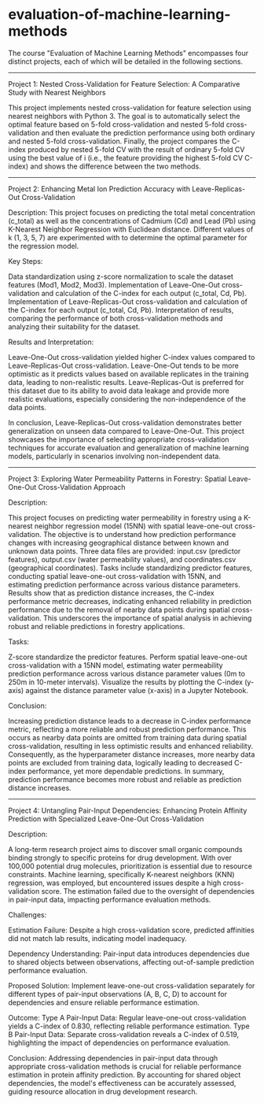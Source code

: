 # evaluation-of-machine-learning-methods

The course "Evaluation of Machine Learning Methods" encompasses four distinct projects, each of which will be detailed in the following sections.
******************************************************************************************************
Project 1: Nested Cross-Validation for Feature Selection: A Comparative Study with Nearest Neighbors

This project implements nested cross-validation for feature selection using nearest neighbors with Python 3. The goal is to automatically select the optimal feature based on 5-fold cross-validation and nested 5-fold cross-validation and then evaluate the prediction performance using both ordinary and nested 5-fold cross-validation. Finally, the project compares the C-index produced by nested 5-fold CV with the result of ordinary 5-fold CV using the best value of i (i.e., the feature providing the highest 5-fold CV C-index) and shows the difference between the two methods.
******************************************************************************************************
Project 2: Enhancing Metal Ion Prediction Accuracy with Leave-Replicas-Out Cross-Validation

Description:
This project focuses on predicting the total metal concentration (c_total) as well as the concentrations of Cadmium (Cd) and Lead (Pb) using K-Nearest Neighbor Regression with Euclidean distance. Different values of k (1, 3, 5, 7) are experimented with to determine the optimal parameter for the regression model.

Key Steps:

Data standardization using z-score normalization to scale the dataset features (Mod1, Mod2, Mod3).
Implementation of Leave-One-Out cross-validation and calculation of the C-index for each output (c_total, Cd, Pb).
Implementation of Leave-Replicas-Out cross-validation and calculation of the C-index for each output (c_total, Cd, Pb).
Interpretation of results, comparing the performance of both cross-validation methods and analyzing their suitability for the dataset.

Results and Interpretation:

Leave-One-Out cross-validation yielded higher C-index values compared to Leave-Replicas-Out cross-validation.
Leave-One-Out tends to be more optimistic as it predicts values based on available replicates in the training data, leading to non-realistic results. Leave-Replicas-Out is preferred for this dataset due to its ability to avoid data leakage and provide more realistic evaluations, especially considering the non-independence of the data points. 

In conclusion, Leave-Replicas-Out cross-validation demonstrates better generalization on unseen data compared to Leave-One-Out. This project showcases the importance of selecting appropriate cross-validation techniques for accurate evaluation and generalization of machine learning models, particularly in scenarios involving non-independent data.
******************************************************************************************************
Project 3: Exploring Water Permeability Patterns in Forestry: Spatial Leave-One-Out Cross-Validation Approach

Description:

This project focuses on predicting water permeability in forestry using a K-nearest neighbor regression model (15NN) with spatial leave-one-out cross-validation. The objective is to understand how prediction performance changes with increasing geographical distance between known and unknown data points. Three data files are provided: input.csv (predictor features), output.csv (water permeability values), and coordinates.csv (geographical coordinates). Tasks include standardizing predictor features, conducting spatial leave-one-out cross-validation with 15NN, and estimating prediction performance across various distance parameters. Results show that as prediction distance increases, the C-index performance metric decreases, indicating enhanced reliability in prediction performance due to the removal of nearby data points during spatial cross-validation. This underscores the importance of spatial analysis in achieving robust and reliable predictions in forestry applications.

Tasks:

Z-score standardize the predictor features.
Perform spatial leave-one-out cross-validation with a 15NN model, estimating water permeability prediction performance across various distance parameter values (0m to 250m in 10-meter intervals).
Visualize the results by plotting the C-index (y-axis) against the distance parameter value (x-axis) in a Jupyter Notebook.

Conclusion:

Increasing prediction distance leads to a decrease in C-index performance metric, reflecting a more reliable and robust prediction performance. This occurs as nearby data points are omitted from training data during spatial cross-validation, resulting in less optimistic results and enhanced reliability. Consequently, as the hyperparameter distance increases, more nearby data points are excluded from training data, logically leading to decreased C-index performance, yet more dependable predictions. In summary, prediction performance becomes more robust and reliable as prediction distance increases.
******************************************************************************************************
Project 4: Untangling Pair-Input Dependencies: Enhancing Protein Affinity Prediction with Specialized Leave-One-Out Cross-Validation

Description:

A long-term research project aims to discover small organic compounds binding strongly to specific proteins for drug development. With over 100,000 potential drug molecules, prioritization is essential due to resource constraints. Machine learning, specifically K-nearest neighbors (KNN) regression, was employed, but encountered issues despite a high cross-validation score. The estimation failed due to the oversight of dependencies in pair-input data, impacting performance evaluation methods.

Challenges:

Estimation Failure: Despite a high cross-validation score, predicted affinities did not match lab results, indicating model inadequacy.

Dependency Understanding: Pair-input data introduces dependencies due to shared objects between observations, affecting out-of-sample prediction performance evaluation.

Proposed Solution: Implement leave-one-out cross-validation separately for different types of pair-input observations (A, B, C, D) to account for dependencies and ensure reliable performance estimation.

Outcome: 
Type A Pair-Input Data: Regular leave-one-out cross-validation yields a C-index of 0.830, reflecting reliable performance estimation.
Type B Pair-Input Data: Separate cross-validation reveals a C-index of 0.519, highlighting the impact of dependencies on performance evaluation.

Conclusion: Addressing dependencies in pair-input data through appropriate cross-validation methods is crucial for reliable performance estimation in protein affinity prediction. By accounting for shared object dependencies, the model's effectiveness can be accurately assessed, guiding resource allocation in drug development research.






